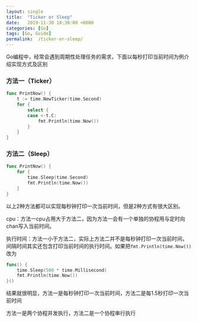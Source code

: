 ```yaml
---
layout: single
title:  "Ticker or Sleep"
date:   2019-11-30 18:30:00 +0800
categories: [Go]
tags: [Go, Guide]
permalink:  /ticker-or-sleep/
---
```


Go编程中，经常会遇到周期性处理任务的需求，下面以每秒打印当前时间为例介绍实现方式及区别

### 方法一（Ticker）

```go
func PrintNow() {
	t := time.NewTicker(time.Second)
	for {
		select {
		case <-t.C:
			fmt.Println(time.Now())
		}
	}
}
```

### 方法二（Sleep）

```go
func PrintNow() {
	for {
		time.Sleep(time.Second)
		fmt.Println(time.Now())
	}
}
```

以上2种方法都可以实现每秒钟打印一次当前时间，但是2种方式有很大区别。

cpu：方法一cpu占用大于方法二，因为方法一会有一个单独的协程用与定时向chan写入当前时间。

执行时间：方法一小于方法二，实际上方法二并不是每秒钟打印一次当前时间，
间隔时间其实还包含打印当前时间的执行时间。如果把`fmt.Println(time.Now())`改为
```go
func() {
	time.Sleep(500 * time.Millisecond)
	fmt.Println(time.Now())
}()
```
结果就很明显，方法一是每秒钟打印一次当前时间，方法二是每1.5秒打印一次当前时间

方法一是两个协程并发执行，方法二是一个协程串行执行
